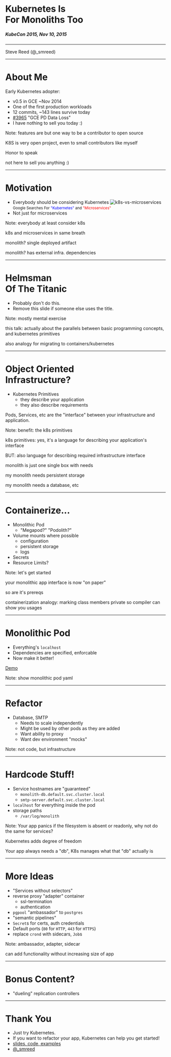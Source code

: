 # Kubernetes Is <br>For Monoliths Too
##### KubeCon 2015, Nov 10, 2015

***

Steve Reed (@_smreed)

---

# About Me

Early Kubernetes adopter:

* v0.5 in GCE ~Nov 2014
* One of the first production workloads
* 12 commits, ~143 lines survive today
* [#3965](https://github.com/kubernetes/kubernetes/issues/3965) "GCE PD Data Loss"
* I have nothing to sell you today :)

Note:
features are but one way to be a contributor to open source

K8S is very open project, even to small contributors
like myself

Honor to speak

not here to sell you anything :)

---

# Motivation

* Everybody should be considering Kubernetes
![k8s-vs-microservices](./assets/k8s-vs-microservices.png)
<small>Google Searches For <font color=blue>"Kubernetes"</font> and <font color=red>"Microservices"</font></small>
* Not just for microservices

Note:
everybody at least consider k8s

k8s and microservices in same breath

monolith? single deployed artifact

monolith? has external infra. dependencies

---

# Helmsman <br>Of The Titanic

* Probably don't do this.
* Remove this slide if someone else uses the title.

Note:
mostly mental exercise

this talk: actually about the parallels
between basic programming concepts, and kubernetes primitives

also analogy for migrating to containers/kubernetes

---

# Object Oriented <br>Infrastructure?

* Kubernetes Primitives
  * they describe your application
  * they also describe requirements

Pods, Services, etc are the "interface" between your infrastructure and application.

Note:
benefit: the k8s primitives

k8s primitives: yes, it's a language for describing your application's interface

BUT: also language for describing required infrastructure interface

monolith is just one single box with needs

my monolith needs persistent storage

my monolith needs a database, etc

---

# Containerize...

* Monolithic Pod
  * "Megapod?" "Podolith?"
* Volume mounts where possible
  * configuration
  * persistent storage
  * logs
* Secrets
* Resource Limits?

Note:
let's get started

your monolithic app interface is now "on paper"

so are it's prereqs

containerization analogy: marking class members private so compiler can show you usages

---

# Monolithic Pod

* Everything's `localhost`
* Dependencies are specified, enforcable
* Now make it better!

[Demo](http://monolith/kubecon-2015)

Note:
show monolithic pod yaml

---

# Refactor

* Database, SMTP
  * Needs to scale independently
  * Might be used by other pods as they are added
  * Want ability to proxy
  * Want dev environment "mocks"

Note:
not code, but infrastructure

---

# Hardcode Stuff!

* Service hostnames are "guaranteed"
  * `monolith-db.default.svc.cluster.local`
  * `smtp-server.default.svc.cluster.local`
* `localhost` for everything inside the pod
* storage paths
  * `/var/log/monolith`

Note:
Your app panics if the filesystem is absent or readonly, why
not do the same for services?

Kubernetes adds degree of freedom

Your app always needs a "db", K8s manages what that "db" actually is

---

# More Ideas 

* "Services without selectors"
* reverse proxy "adapter" container
  * ssl-termination
  * authentication
* `pgpool` "ambassador" to `postgres`
* "semantic pipelines"
* `Secret`s for certs, auth credentials
* Default ports (`80` for `HTTP`, `443` for `HTTPS`)
* replace `crond` with sidecars, `Job`s

Note:
ambassador, adapter, sidecar

can add functionality without increasing size of app

---

# Bonus Content?

* "dueling" replication controllers

---

# Thank You

* Just try Kubernetes.
* If you want to refactor your app, Kubernetes can help you get started!
* [slides, code, examples](https://github.com/smreed/kubecon-2015)
* [@_smreed](https://twitter.com/_smreed)

